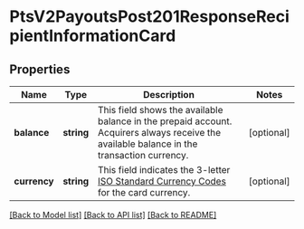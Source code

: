 # PtsV2PayoutsPost201ResponseRecipientInformationCard

## Properties
Name | Type | Description | Notes
------------ | ------------- | ------------- | -------------
**balance** | **string** | This field shows the available balance in the prepaid account. Acquirers always receive the available balance in the transaction currency. | [optional] 
**currency** | **string** | This field indicates the 3-letter [ISO Standard Currency Codes](http://apps.cybersource.com/library/documentation/sbc/quickref/currencies.pdf) for the card currency. | [optional] 

[[Back to Model list]](../README.md#documentation-for-models) [[Back to API list]](../README.md#documentation-for-api-endpoints) [[Back to README]](../README.md)


